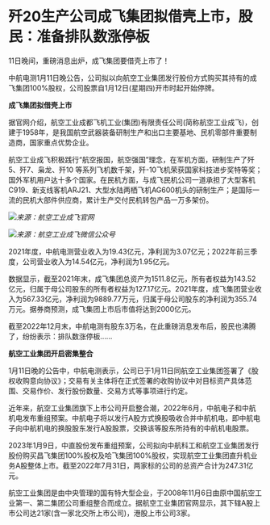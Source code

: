 # 歼20生产公司成飞集团拟借壳上市，股民：准备排队数涨停板

11日晚间，重磅消息出炉，成飞集团要借壳上市了！

中航电测1月11日晚公告，公司拟以向航空工业集团发行股份方式购买其持有的成飞集团100%股权，公司股票自1月12日(星期四)开市时起开始停牌。

**成飞集团拟借壳上市**

据官网介绍，航空工业成都飞机工业(集团)有限责任公司(简称航空工业成飞)，创建于1958年，是我国航空武器装备研制生产和出口主要基地、民机零部件重要制造商，国家重点优势企业。

航空工业成飞积极践行“航空报国，航空强国”理念，在军机方面，研制生产了歼5、歼7、枭龙、歼10
等系列飞机数千架，歼-10飞机荣获国家科技进步奖特等奖；国外军机用户达十多个国家。在民机方面，与成飞民机公司一道承担了大型客机C919、新支线客机ARJ21、大型水陆两栖飞机AG600机头的研制生产；是国际一流的民机大部件供应商，累计生产交付民机转包产品一万多架份。

![](https://inews.gtimg.com/newsapp_bt/0/15606406289/1000)_来源：航空工业成飞官网_

![](https://inews.gtimg.com/newsapp_bt/0/15606406292/1000)_来源：航空工业成飞微信公众号_

2021年度，中航电测营业收入为19.43亿元，净利润为3.07亿元；2022年前三季度，公司营业收入为14.54亿元，净利润为1.95亿元。

数据显示，截至2021年末，成飞集团总资产为1511.8亿元，所有者权益为143.52亿元，归属于母公司股东的所有者权益为127.17亿元。2021年度，成飞集团营业收入为567.33亿元，净利润为9889.77万元，归属于母公司股东的净利润为355.74万元。据券商预测，成飞集团上市后市值将达到2000亿元。

截至2022年12月末，中航电测有股东3万名，在此重磅消息发布后，股民也沸腾了，纷纷表示：排队数涨停板……

**航空工业集团开启密集整合**

1月11日晚的公告中，中航电测表示，公司已于1月11日同航空工业集团签署了《股权收购意向协议》；交易有关主体将在正式签署的收购协议中对目标资产具体范围、交易作价、发行股份数量、交易方式等事项进行约定。

近年来，航空工业集团旗下上市公司开启整合潮，2022年6月，中航电子和中航机电发布重组预案。中航电子将以发行A股方式换股吸收合并中航机电，即中航电子向中航机电的换股股东发行A股股票，交换该等股东所持有的中航机电股票。

2023年1月9日，中直股份发布重组预案，公司拟向中航科工和航空工业集团发行股份购买昌飞集团100%股权及哈飞集团100%股权，实现航空工业集团直升机业务A股整体上市。截至2022年7月31日，两家标的公司的总资产合计为247.31亿元。

航空工业集团是由中央管理的国有特大型企业，于2008年11月6日由原中国航空工业第一、第二集团公司重组整合而成立。据航空工业集团官网显示，其下辖A股上市公司达21家(含一家北交所上市公司)，港股上市公司3家。

